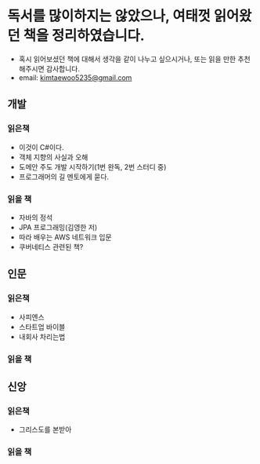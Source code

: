 # 독서를 많이하지는 않았으나, 여태껏 읽어왔던 책을 정리하였습니다.
- 혹시 읽어보셨던 책에 대해서 생각을 같이 나누고 싶으시거나, 또는 읽을 만한 추천해주시면 감사합니다.
- email: kimtaewoo5235@gmail.com

## 개발
### 읽은책
- 이것이 C#이다.
- 객체 지향의 사실과 오해
- 도메안 주도 개발 시작하기(1번 완독, 2번 스터디 중)
- 프로그래머의 길 멘토에게 묻다.

### 읽을 책
- 자바의 정석
- JPA 프로그래밍(김영한 저)
- 따라 배우는 AWS 네트워크 입문
- 쿠버네티스 관련된 책?

## 인문
### 읽은책
- 사피엔스
- 스타트업 바이블
- 내회사 차리는법

### 읽을 책

## 신앙
### 읽은책
- 그리스도를 본받아

### 읽을 책
